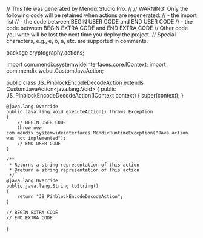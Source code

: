 // This file was generated by Mendix Studio Pro.
//
// WARNING: Only the following code will be retained when actions are regenerated:
// - the import list
// - the code between BEGIN USER CODE and END USER CODE
// - the code between BEGIN EXTRA CODE and END EXTRA CODE
// Other code you write will be lost the next time you deploy the project.
// Special characters, e.g., é, ö, à, etc. are supported in comments.

package cryptography.actions;

import com.mendix.systemwideinterfaces.core.IContext;
import com.mendix.webui.CustomJavaAction;

public class JS_PinblockEncodeDecodeAction extends CustomJavaAction<java.lang.Void>
{
	public JS_PinblockEncodeDecodeAction(IContext context)
	{
		super(context);
	}

	@java.lang.Override
	public java.lang.Void executeAction() throws Exception
	{
		// BEGIN USER CODE
		throw new com.mendix.systemwideinterfaces.MendixRuntimeException("Java action was not implemented");
		// END USER CODE
	}

	/**
	 * Returns a string representation of this action
	 * @return a string representation of this action
	 */
	@java.lang.Override
	public java.lang.String toString()
	{
		return "JS_PinblockEncodeDecodeAction";
	}

	// BEGIN EXTRA CODE
	// END EXTRA CODE
}
